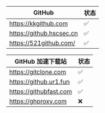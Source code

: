 | GitHub      | 状态           |
| ------------- | -------------- |
| https://kkgithub.com | ✅ |
| https://github.hscsec.cn | ✅ |
| https://521github.com/ | ✅ |


| GitHub 加速下载站    | 状态       |
| -------------- | -------------- |
| https://gitclone.com    | ✅ |
| https://github.ur1.fun | ✅ |
| https://githubfast.com | ✅ |
| https://ghproxy.com  | ❌ |
